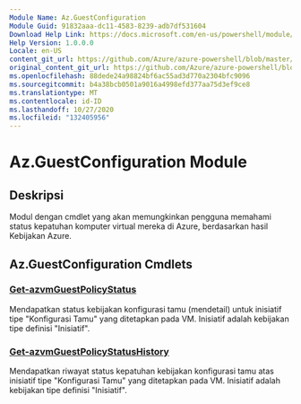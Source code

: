 ```yaml
---
Module Name: Az.GuestConfiguration
Module Guid: 91832aaa-dc11-4583-8239-adb7df531604
Download Help Link: https://docs.microsoft.com/en-us/powershell/module/az.guestconfiguration
Help Version: 1.0.0.0
Locale: en-US
content_git_url: https://github.com/Azure/azure-powershell/blob/master/src/GuestConfiguration/GuestConfiguration/help/Az.GuestConfiguration.md
original_content_git_url: https://github.com/Azure/azure-powershell/blob/master/src/GuestConfiguration/GuestConfiguration/help/Az.GuestConfiguration.md
ms.openlocfilehash: 88dede24a98824bf6ac55ad3d770a2304bfc9096
ms.sourcegitcommit: b4a38bcb0501a9016a4998efd377aa75d3ef9ce8
ms.translationtype: MT
ms.contentlocale: id-ID
ms.lasthandoff: 10/27/2020
ms.locfileid: "132405956"
---
```

# Az.GuestConfiguration Module
## Deskripsi
Modul dengan cmdlet yang akan memungkinkan pengguna memahami status kepatuhan komputer virtual mereka di Azure, berdasarkan hasil Kebijakan Azure.

## Az.GuestConfiguration Cmdlets
### [Get-azvmGuestPolicyStatus](Get-AzVMGuestPolicyStatus.md)
Mendapatkan status kebijakan konfigurasi tamu (mendetail) untuk inisiatif tipe "Konfigurasi Tamu" yang ditetapkan pada VM.
Inisiatif adalah kebijakan tipe definisi "Inisiatif".

### [Get-azvmGuestPolicyStatusHistory](Get-AzVMGuestPolicyStatusHistory.md)
Mendapatkan riwayat status kepatuhan kebijakan konfigurasi tamu atas inisiatif tipe "Konfigurasi Tamu" yang ditetapkan pada VM.
Inisiatif adalah kebijakan tipe definisi "Inisiatif".

